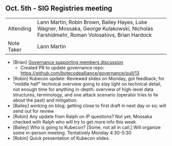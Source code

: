 ## Oct. 5th - SIG Registries meeting

|          |      |
| -------- | -------- |
| Attending  | Lann Martin, Robin Brown, Bailey Hayes, Luke Wagner, Mossaka, George Kulakowski, Nicholas Farshidmehr, Roman Volosatovs, Brian Hardock
| Note Taker | Lann Martin

- [Brian] [Governance supporting members discussion](https://github.com/bytecodealliance/SIG-Registries/discussions/42)
  - Created PR to update governance repo: https://github.com/bytecodealliance/governance/pull/13
- [Robin] Kubecon update: Reviewed slides on Monday, got feedback; for "middle half" technical overview going to stay light on technical detail, not enough time for anything in-depth: overview of high-level data structures, terminology, and one attack scenario (operator tries to lie about the past) and mitigation.
- [Bailey] working on blog; getting close to first draft in next day or so; will send out for review
- [Robin] Any update from Ralph on IP questions? Not yet; Mossaka checked with Ralph who will try to get more info this week.
- [Bailey] Who is going to Kubecon? [Some, not all in call.] Will organize some in-person meeting. Tentatively Monday 4:30-5:30
- [Robin] Quick presentation of Kubecon slides.
